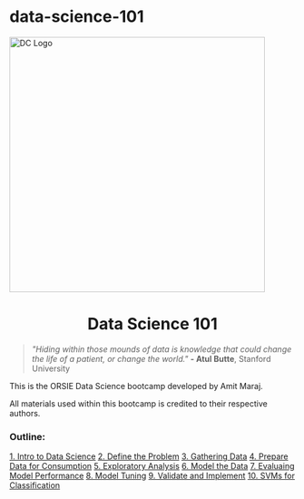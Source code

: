 # data-science-101

<img style="width:450px;" src="https://durhamcollege.ca/wp-content/uploads/ai-hub-header.jpg" alt="DC Logo"/>

<h1 style="text-align:center;">Data Science 101</h1>

<blockquote><i>"Hiding within those mounds of data is knowledge that could change the life of a patient, or change the world."</i> <strong>- Atul Butte</strong>, Stanford University</blockquote>

This is the ORSIE Data Science bootcamp developed by Amit Maraj. 

All materials used within this bootcamp is credited to their respective authors. 


### Outline:

[1. Intro to Data Science](https://github.com/maraja/data-science-101/blob/master/Lesson%201/Lesson%201.ipynb)
[2. Define the Problem](https://github.com/maraja/data-science-101/blob/master/Lesson%202/Lesson%202.ipynb)
[3. Gathering Data](https://github.com/maraja/data-science-101/blob/master/Lesson%203/Lesson%203.ipynb)
[4. Prepare Data for Consumption](https://github.com/maraja/data-science-101/blob/master/Lesson%204/Lesson%204.ipynb)
[5. Exploratory Analysis](https://github.com/maraja/data-science-101/blob/master/Lesson%205/Lesson%205.ipynb)
[6. Model the Data](https://github.com/maraja/data-science-101/blob/master/Lesson%206/Lesson%206.ipynb)
[7. Evaluaing Model Performance](https://github.com/maraja/data-science-101/blob/master/Lesson%207/Lesson%207.ipynb)
[8. Model Tuning](https://github.com/maraja/data-science-101/blob/master/Lesson%208/Lesson%208.ipynb)
[9. Validate and Implement](https://github.com/maraja/data-science-101/blob/master/Lesson%209/Lesson%209.ipynb)
[10. SVMs for Classification](https://github.com/maraja/data-science-101/blob/master/Lesson%2010/Lesson%2010.ipynb)
